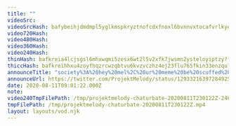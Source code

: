 ```yaml
---
title: ""
videoSrc: 
videoSrcHash: bafybeihjdmdmpl5yglkmspkryztnofcdxfnoxl6bvnnvxtocafvrlkyeae?filename=projektmelody-chaturbate-20200811T230122Z.mp4
video720Hash: 
video480Hash: 
video360Hash: 
video240Hash: 
thinHash: bafkreia4lcjsgsl6mhxwqmi5zesx6wt2l5v2xfk7jwsmn2ysteloyiptzy?filename=20200811T230122Z_thin.jpg
thiccHash: bafkreihhxu4zoyfhqzrcwzqbtvu6kvzvczhz4ej23flu765fkin33enzqu?filename=20200811T230122Z_thicc.jpg
announceTitle: "society%3A%20hey%20mel%2C%20ur%20meme%20be%20scuffed%20as%20hell%21%20cool%20mel%3A%20that%27s%20my%20brand%20boiiiii%20%28dabs%20while%20moonwalkin%29%20%20I%27m%20LIVE%20on%20cb%2C%20poorly%20moonwalkin%3A"
announceUrl: https://twitter.com/ProjektMelody/status/1293321639728492544
date: 2020-08-11T09:01:22.000Z
note: 
video240TmpFilePath: /tmp/projektmelody-chaturbate-20200811T230122Z-240p.mp4
tmpFilePath: /tmp/projektmelody-chaturbate-20200811T230122Z.mp4
layout: layouts/vod.njk
---
```

